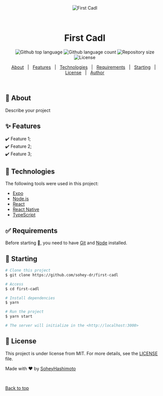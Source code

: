 <div align="center" id="top">
  <img src="./.github/app.gif" alt="First Cadl" />

  &#xa0;

  <!-- <a href="https://firstcadl.netlify.app">Demo</a> -->
</div>

<h1 align="center">First Cadl</h1>

<p align="center">
  <img alt="Github top language" src="https://img.shields.io/github/languages/top/sohey-dr/first-cadl?color=56BEB8">

  <img alt="Github language count" src="https://img.shields.io/github/languages/count/sohey-dr/first-cadl?color=56BEB8">

  <img alt="Repository size" src="https://img.shields.io/github/repo-size/sohey-dr/first-cadl?color=56BEB8">

  <img alt="License" src="https://img.shields.io/github/license/sohey-dr/first-cadl?color=56BEB8">

  <!-- <img alt="Github issues" src="https://img.shields.io/github/issues/sohey-dr/first-cadl?color=56BEB8" /> -->

  <!-- <img alt="Github forks" src="https://img.shields.io/github/forks/sohey-dr/first-cadl?color=56BEB8" /> -->

  <!-- <img alt="Github stars" src="https://img.shields.io/github/stars/sohey-dr/first-cadl?color=56BEB8" /> -->
</p>

<!-- Status -->

<!-- <h4 align="center"> 
	🚧  First Cadl 🚀 Under construction...  🚧
</h4> 

<hr> -->

<p align="center">
  <a href="#dart-about">About</a> &#xa0; | &#xa0;
  <a href="#sparkles-features">Features</a> &#xa0; | &#xa0;
  <a href="#rocket-technologies">Technologies</a> &#xa0; | &#xa0;
  <a href="#white_check_mark-requirements">Requirements</a> &#xa0; | &#xa0;
  <a href="#checkered_flag-starting">Starting</a> &#xa0; | &#xa0;
  <a href="#memo-license">License</a> &#xa0; | &#xa0;
  <a href="https://github.com/sohey-dr" target="_blank">Author</a>
</p>

<br>

## :dart: About ##

Describe your project

## :sparkles: Features ##

:heavy_check_mark: Feature 1;\
:heavy_check_mark: Feature 2;\
:heavy_check_mark: Feature 3;

## :rocket: Technologies ##

The following tools were used in this project:

- [Expo](https://expo.io/)
- [Node.js](https://nodejs.org/en/)
- [React](https://pt-br.reactjs.org/)
- [React Native](https://reactnative.dev/)
- [TypeScript](https://www.typescriptlang.org/)

## :white_check_mark: Requirements ##

Before starting :checkered_flag:, you need to have [Git](https://git-scm.com) and [Node](https://nodejs.org/en/) installed.

## :checkered_flag: Starting ##

```bash
# Clone this project
$ git clone https://github.com/sohey-dr/first-cadl

# Access
$ cd first-cadl

# Install dependencies
$ yarn

# Run the project
$ yarn start

# The server will initialize in the <http://localhost:3000>
```

## :memo: License ##

This project is under license from MIT. For more details, see the [LICENSE](LICENSE.md) file.

Made with :heart: by <a href="https://github.com/sohey-dr" target="_blank">SoheyHashimoto</a>

&#xa0;

<a href="#top">Back to top</a>

